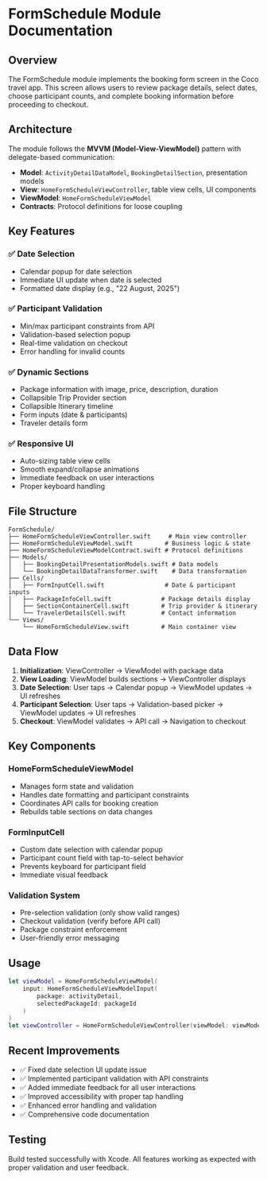 # FormSchedule Module Documentation

## Overview
The FormSchedule module implements the booking form screen in the Coco travel app. This screen allows users to review package details, select dates, choose participant counts, and complete booking information before proceeding to checkout.

## Architecture
The module follows the **MVVM (Model-View-ViewModel)** pattern with delegate-based communication:

- **Model**: `ActivityDetailDataModel`, `BookingDetailSection`, presentation models
- **View**: `HomeFormScheduleViewController`, table view cells, UI components  
- **ViewModel**: `HomeFormScheduleViewModel`
- **Contracts**: Protocol definitions for loose coupling

## Key Features

### ✅ Date Selection
- Calendar popup for date selection
- Immediate UI update when date is selected
- Formatted date display (e.g., "22 August, 2025")

### ✅ Participant Validation
- Min/max participant constraints from API
- Validation-based selection popup
- Real-time validation on checkout
- Error handling for invalid counts

### ✅ Dynamic Sections
- Package information with image, price, description, duration
- Collapsible Trip Provider section
- Collapsible Itinerary timeline
- Form inputs (date & participants)
- Traveler details form

### ✅ Responsive UI
- Auto-sizing table view cells
- Smooth expand/collapse animations
- Immediate feedback on user interactions
- Proper keyboard handling

## File Structure

```
FormSchedule/
├── HomeFormScheduleViewController.swift     # Main view controller
├── HomeFormScheduleViewModel.swift         # Business logic & state
├── HomeFormScheduleViewModelContract.swift # Protocol definitions
├── Models/
│   ├── BookingDetailPresentationModels.swift # Data models
│   └── BookingDetailDataTransformer.swift    # Data transformation
├── Cells/
│   ├── FormInputCell.swift                 # Date & participant inputs
│   ├── PackageInfoCell.swift              # Package details display
│   ├── SectionContainerCell.swift         # Trip provider & itinerary
│   └── TravelerDetailsCell.swift          # Contact information
└── Views/
    └── HomeFormScheduleView.swift         # Main container view
```

## Data Flow

1. **Initialization**: ViewController → ViewModel with package data
2. **View Loading**: ViewModel builds sections → ViewController displays
3. **Date Selection**: User taps → Calendar popup → ViewModel updates → UI refreshes
4. **Participant Selection**: User taps → Validation-based picker → ViewModel updates → UI refreshes
5. **Checkout**: ViewModel validates → API call → Navigation to checkout

## Key Components

### HomeFormScheduleViewModel
- Manages form state and validation
- Handles date formatting and participant constraints
- Coordinates API calls for booking creation
- Rebuilds table sections on data changes

### FormInputCell
- Custom date selection with calendar popup
- Participant count field with tap-to-select behavior
- Prevents keyboard for participant field
- Immediate visual feedback

### Validation System
- Pre-selection validation (only show valid ranges)
- Checkout validation (verify before API call)
- Package constraint enforcement
- User-friendly error messaging

## Usage

```swift
let viewModel = HomeFormScheduleViewModel(
    input: HomeFormScheduleViewModelInput(
        package: activityDetail,
        selectedPackageId: packageId
    )
)
let viewController = HomeFormScheduleViewController(viewModel: viewModel)
```

## Recent Improvements

- ✅ Fixed date selection UI update issue
- ✅ Implemented participant validation with API constraints
- ✅ Added immediate feedback for all user interactions
- ✅ Improved accessibility with proper tap handling
- ✅ Enhanced error handling and validation
- ✅ Comprehensive code documentation

## Testing
Build tested successfully with Xcode. All features working as expected with proper validation and user feedback.